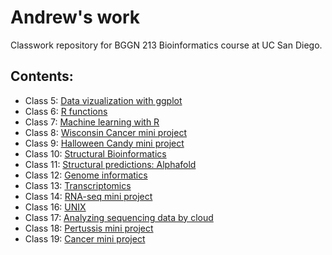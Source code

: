 # Andrew's work 
Classwork repository for BGGN 213 Bioinformatics course at UC San Diego.

## Contents:

- Class 5: [Data vizualization with ggplot]()  
- Class 6: [R functions]()  
- Class 7: [Machine learning with R]()
- Class 8: [Wisconsin Cancer mini project]()
- Class 9: [Halloween Candy mini project]()
- Class 10: [Structural Bioinformatics]()
- Class 11: [Structural predictions: Alphafold]()  
- Class 12: [Genome informatics]()
- Class 13: [Transcriptomics]()  
- Class 14: [RNA-seq mini project]()
- Class 16: [UNIX]()
- Class 17: [Analyzing sequencing data by cloud]()
- Class 18: [Pertussis mini project]()
- Class 19: [Cancer mini project]()
